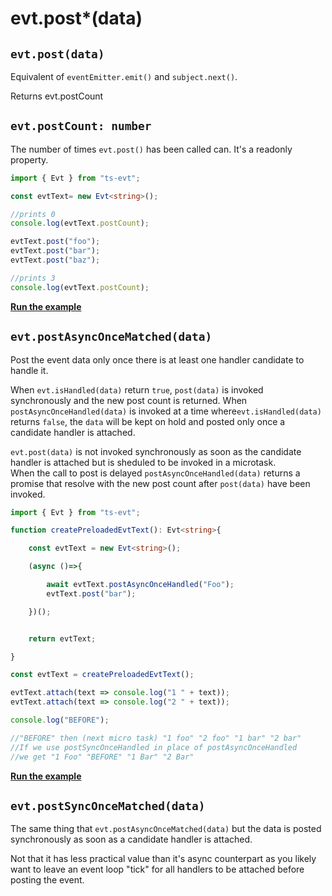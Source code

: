 # evt.post\*\(data\)

## **`evt.post(data)`**

Equivalent of `eventEmitter.emit()` and `subject.next()`.

Returns evt.postCount

## **`evt.postCount: number`**

The number of times `evt.post()` has been called can. It's a readonly property.

```typescript
import { Evt } from "ts-evt";

const evtText= new Evt<string>();

//prints 0
console.log(evtText.postCount);

evtText.post("foo");
evtText.post("bar");
evtText.post("baz");

//prints 3
console.log(evtText.postCount);
```

[**Run the example**](https://stackblitz.com/edit/ts-evt-demo-postcount?embed=1&file=index.ts)

## `evt.postAsyncOnceMatched(data)`

Post the event data only once there is at least one  handler candidate to handle it.

When `evt.isHandled(data)` return `true`, `post(data)` is invoked synchronously and the new post count is returned. When `postAsyncOnceHandled(data)` is invoked at a time where`evt.isHandled(data)` returns `false`, the `data` will be kept on hold and posted only once a candidate handler is attached.

`evt.post(data)` is not invoked synchronously as soon as the candidate handler is attached but is sheduled to be invoked in a microtask.  
When the call to post is delayed `postAsyncOnceHandled(data)` returns a promise that resolve with the new post count after `post(data)` have been invoked. 

```typescript
import { Evt } from "ts-evt";

function createPreloadedEvtText(): Evt<string>{

    const evtText = new Evt<string>();

    (async ()=>{

        await evtText.postAsyncOnceHandled("Foo");
        evtText.post("bar");

    })();


    return evtText;

}

const evtText = createPreloadedEvtText();

evtText.attach(text => console.log("1 " + text));
evtText.attach(text => console.log("2 " + text));

console.log("BEFORE");

//"BEFORE" then (next micro task) "1 foo" "2 foo" "1 bar" "2 bar"
//If we use postSyncOnceHandled in place of postAsyncOnceHandled
//we get "1 Foo" "BEFORE" "1 Bar" "2 Bar"
```

[**Run the example**](https://stackblitz.com/edit/ts-evt-demo-postoncematched?embed=1&file=index.ts)

## **`evt.postSyncOnceMatched(data)`**

The same thing that `evt.postAsyncOnceMatched(data)` but the data is posted synchronously as soon as a candidate handler is attached.

Not that it has less practical value than it's async counterpart as you likely want to leave an event loop "tick" for all handlers to be attached before posting the event.

